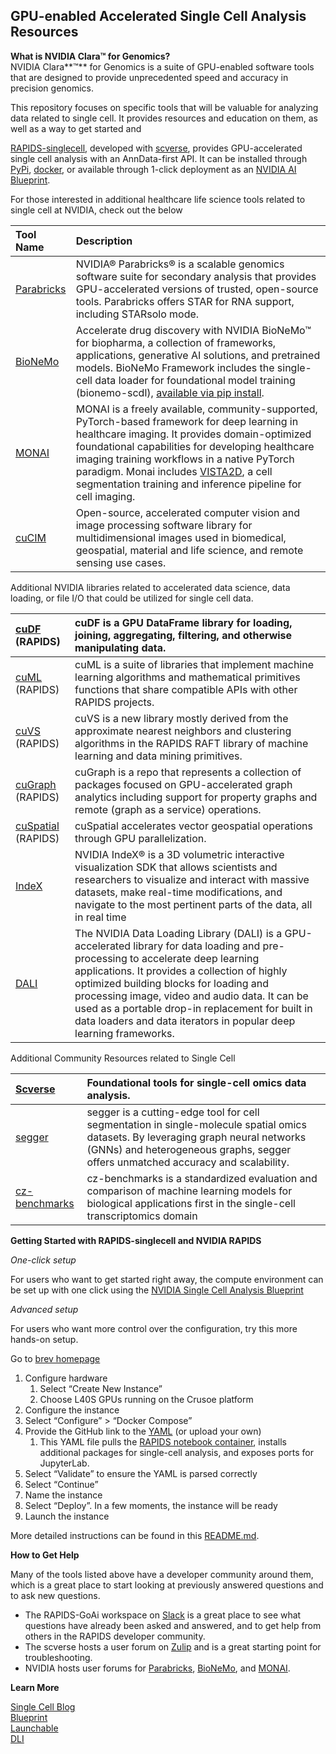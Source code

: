 ## GPU-enabled Accelerated Single Cell Analysis Resources

**What is NVIDIA Clara™ for Genomics?**  
NVIDIA Clara**™** for Genomics is a suite of GPU-enabled software tools that are designed to provide unprecedented speed and accuracy in precision genomics.

This repository focuses on specific tools that will be valuable for analyzing data related to single cell. It provides resources and education on them, as well as a way to get started and 

[RAPIDS-singlecell](https://rapids-singlecell.readthedocs.io/), developed with [scverse](https://scverse.org/), provides GPU-accelerated single cell analysis with an AnnData-first API. It can be installed through [PyPi](https://pypi.org/project/rapids-singlecell/), [docker](https://rapids-singlecell.readthedocs.io/en/latest/Installation.html#docker), or available through 1-click deployment as an [NVIDIA AI Blueprint](https://build.nvidia.com/nvidia/single-cell-analysis).

For those interested in additional healthcare life science tools related to single cell at NVIDIA, check out the below

| Tool Name | Description |
| :---- | :---- |
| [Parabricks](https://www.nvidia.com/en-us/clara/genomics/) | NVIDIA® Parabricks® is a scalable genomics software suite for secondary analysis that provides GPU-accelerated versions of trusted, open-source tools. Parabricks offers STAR for RNA support, including STARsolo mode. |
| [BioNeMo](https://www.nvidia.com/en-us/clara/biopharma/) | Accelerate drug discovery with NVIDIA BioNeMo™ for biopharma, a collection of frameworks, applications, generative AI solutions, and pretrained models. BioNeMo Framework includes the single-cell data loader for foundational model training (bionemo-scdl), [available via pip install](https://pypi.org/project/bionemo-scdl/). |
| [MONAI](https://docs.nvidia.com/monai/index.html) | MONAI is a freely available, community-supported, PyTorch-based framework for deep learning in healthcare imaging. It provides domain-optimized foundational capabilities for developing healthcare imaging training workflows in a native PyTorch paradigm. Monai includes [VISTA2D](https://catalog.ngc.nvidia.com/orgs/nvidia/teams/monaitoolkit/models/monai_vista2d), a cell segmentation training and inference pipeline for cell imaging. |
| [cuCIM](https://github.com/rapidsai/cucim)  | Open-source, accelerated computer vision and image processing software library for multidimensional images used in biomedical, geospatial, material and life science, and remote sensing use cases. |

Additional NVIDIA libraries related to accelerated data science, data loading, or file I/O that could be utilized for single cell data.

| [cuDF](https://github.com/rapidsai/cudf) (RAPIDS) | cuDF is a GPU DataFrame library for loading, joining, aggregating, filtering, and otherwise manipulating data. |
| :---- | :---- |
| [cuML](https://github.com/rapidsai/cuml) (RAPIDS) | cuML is a suite of libraries that implement machine learning algorithms and mathematical primitives functions that share compatible APIs with other RAPIDS projects. |
| [cuVS](https://github.com/rapidsai/cuvs) (RAPIDS) | cuVS is a new library mostly derived from the approximate nearest neighbors and clustering algorithms in the RAPIDS RAFT library of machine learning and data mining primitives. |
| [cuGraph](https://github.com/rapidsai/cugraph) (RAPIDS) | cuGraph is a repo that represents a collection of packages focused on GPU-accelerated graph analytics including support for property graphs and remote (graph as a service) operations. |
| [cuSpatial](https://github.com/rapidsai/cuspatial) (RAPIDS) | cuSpatial accelerates vector geospatial operations through GPU parallelization. |
| [IndeX](https://developer.nvidia.com/index) | NVIDIA IndeX® is a 3D volumetric interactive visualization SDK that allows scientists and researchers to visualize and interact with massive datasets, make real-time modifications, and navigate to the most pertinent parts of the data, all in real time |
| [DALI](https://github.com/NVIDIA/DALI) | The NVIDIA Data Loading Library (DALI) is a GPU-accelerated library for data loading and pre-processing to accelerate deep learning applications. It provides a collection of highly optimized building blocks for loading and processing image, video and audio data. It can be used as a portable drop-in replacement for built in data loaders and data iterators in popular deep learning frameworks. |

Additional Community Resources related to Single Cell

| [Scverse](https://scverse.org/) | Foundational tools for single-cell omics data analysis.  |
| :---- | :---- |
| [segger](https://elihei2.github.io/segger_dev/) | segger is a cutting-edge tool for cell segmentation in single-molecule spatial omics datasets. By leveraging graph neural networks (GNNs) and heterogeneous graphs, segger offers unmatched accuracy and scalability. |
| [cz-benchmarks](https://virtualcellmodels.cziscience.com/benchmarks#:~:text=cz-benchmarks%20is%20a%20standardized,to%20expand%20to%20additional%20domains\).) | cz-benchmarks is a standardized evaluation and comparison of machine learning models for biological applications first in the single-cell transcriptomics domain |

**Getting Started with RAPIDS-singlecell and NVIDIA RAPIDS**

*One-click setup* 

For users who want to get started right away, the compute environment can be set up with one click using the [NVIDIA Single Cell Analysis Blueprint](https://build.nvidia.com/nvidia/single-cell-analysis)

*Advanced setup*

For users who want more control over the configuration, try this more hands-on setup. 

Go to [brev homepage](https://brev.nvidia.com/environment/new) 

1. Configure hardware  
   1. Select “Create New Instance”   
   2. Choose L40S GPUs running on the Crusoe platform   
2. Configure the instance  
1. Select “Configure” \> “Docker Compose”   
2. Provide the GitHub link to the [YAML](https://github.com/clara-parabricks-workflows/omics-hackathon/blob/main/rsc-2508-pytorch2.yml) (or upload your own)   
   1. This YAML file pulls the [RAPIDS notebook container](https://catalog.ngc.nvidia.com/orgs/nvidia/teams/rapidsai/containers/notebooks), installs additional packages for single-cell analysis, and exposes ports for JupyterLab.   
3. Select “Validate” to ensure the YAML is parsed correctly   
4. Select “Continue”  
5. Name the instance   
6. Select “Deploy”. In a few moments, the instance will be ready   
7. Launch the instance 

More detailed instructions can be found in this [README.md](https://github.com/NVIDIA-AI-Blueprints/single-cell-analysis-blueprint/blob/main/docs/creating_custom_brev.md). 

**How to Get Help**

Many of the tools listed above have a developer community around them, which is a great place to start looking at previously answered questions and to ask new questions. 

* The RAPIDS-GoAi workspace on [Slack](https://rapids-goai.slack.com/join/shared_invite/zt-trnsul8g-Sblci8dk6dIoEeGpoFcFOQ#/shared-invite/email) is a great place to see what questions have already been asked and answered, and to get help from others in the RAPIDS developer community.   
* The scverse hosts a user forum on [Zulip](https://scverse.zulipchat.com/) and is a great starting point for troubleshooting.   
* NVIDIA hosts user forums for [Parabricks](https://forums.developer.nvidia.com/c/healthcare/parabricks/290), [BioNeMo](https://forums.developer.nvidia.com/c/healthcare/bionemo/643), and [MONAI](https://forums.developer.nvidia.com/c/healthcare/monai/647). 

**Learn More**

[Single Cell Blog](https://developer.nvidia.com/blog/driving-toward-billion-cell-analysis-and-biological-breakthroughs-with-rapids-singlecell/)  
[Blueprint](https://build.nvidia.com/nvidia/single-cell-analysis)  
[Launchable](https://brev.nvidia.com/launchable/deploy?launchableID=env-2xn8JayrpXlBwGXkKASSomq6gXi)  
[DLI](https://learn.nvidia.com/courses/course-detail?course_id=course-v1:DLI+S-HX-05+V1)

